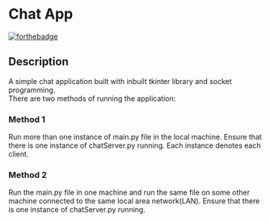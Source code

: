 
# Chat App

[![forthebadge](https://forthebadge.com/images/badges/made-with-python.svg)](https://forthebadge.com)

## Description
A simple chat application built with inbuilt tkinter library and socket programming.<br>
There are two methods of running the application:
### Method 1
Run more than one instance of main.py file in the local machine. Ensure that there is one instance of chatServer.py running. Each instance denotes each client.
### Method 2
Run the main.py file in one machine and run the same file on some other machine connected to the same local area network(LAN). Ensure that there is one instance of chatServer.py running.
